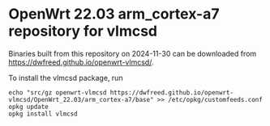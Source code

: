 OpenWrt 22.03 arm_cortex-a7 repository for vlmcsd
========

Binaries built from this repository on 2024-11-30 can be downloaded from <https://dwfreed.github.io/openwrt-vlmcsd/>.

To install the vlmcsd package, run

```
echo "src/gz openwrt-vlmcsd https://dwfreed.github.io/openwrt-vlmcsd/OpenWrt_22.03/arm_cortex-a7/base" >> /etc/opkg/customfeeds.conf
opkg update
opkg install vlmcsd
```
